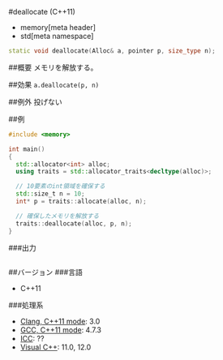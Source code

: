 #deallocate (C++11)
* memory[meta header]
* std[meta namespace]

```cpp
static void deallocate(Alloc& a, pointer p, size_type n);
```

##概要
メモリを解放する。


##効果
`a.deallocate(p, n)`


##例外
投げない


##例
```cpp
#include <memory>

int main()
{
  std::allocator<int> alloc;
  using traits = std::allocator_traits<decltype(alloc)>;

  // 10要素のint領域を確保する
  std::size_t n = 10;
  int* p = traits::allocate(alloc, n);

  // 確保したメモリを解放する
  traits::deallocate(alloc, p, n);
}
```

###出力
```
```


##バージョン
###言語
- C++11

###処理系
- [Clang, C++11 mode](/implementation.md#clang): 3.0
- [GCC, C++11 mode](/implementation.md#gcc): 4.7.3
- [ICC](/implementation.md#icc): ??
- [Visual C++](/implementation.md#visual_cpp): 11.0, 12.0
